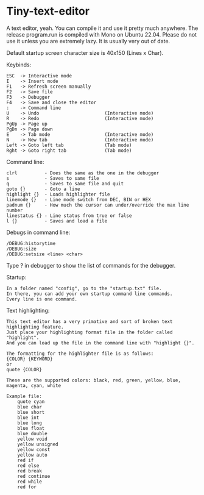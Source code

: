 # Tiny-text-editor

A text editor, yeah. You can compile it and use it pretty much anywhere. 
The release program.run is compiled with Mono on Ubuntu 22.04. Please do not use it unless you are extremely lazy. It is usually very out of date.

Default startup screen character size is 40x150 (Lines x Char).

Keybinds:

    ESC  -> Interactive mode
    I    -> Insert mode
    F1   -> Refresh screen manually
    F2   -> Save file
    F3   -> Debugger
    F4   -> Save and close the editor
    :    -> Command line
    U    -> Undo                        (Interactive mode)
    R    -> Redo                        (Interactive mode)
    PgUp -> Page up
    PgDn -> Page down
    E    -> Tab mode                    (Interactive mode)
    N    -> New tab                     (Interactive mode)
    Left -> Goto left tab               (Tab mode)
    Rght -> Goto right tab              (Tab mode)

Command line:

    clrl          - Does the same as the one in the debugger
    s             - Saves to same file
    q             - Saves to same file and quit
    goto {}       - Goto a line
    highlight {}  - Loads highlighter file
    linemode {}   - Line mode switch from DEC, BIN or HEX
    padnum {}     - How much the cursor can under/override the max line number
    linestatus {} - Line status from true or false
    l {}          - Saves and load a file

Debugs in command line:

    /DEBUG:historytime
    /DEBUG:size
    /DEBUG:setsize <line> <char>
  
Type ? in debugger to show the list of commands for the debugger.

Startup:

    In a folder named "config", go to the "startup.txt" file.
    In there, you can add your own startup command line commands.
    Every line is one command.

Text highlighting:

    This text editor has a very primative and sort of broken text highlighting feature.
    Just place your highlighting format file in the folder called "highlight".
    And you can load up the file in the command line with "highlight {}".

    The formatting for the highlighter file is as follows:
    {COLOR} {KEYWORD}
    or 
    quote {COLOR}

    These are the supported colors: black, red, green, yellow, blue, magenta, cyan, white

    Example file:
        quote cyan
        blue char
        blue short
        blue int
        blue long
        blue float
        blue double
        yellow void
        yellow unsigned
        yellow const
        yellow auto
        red if
        red else
        red break
        red continue
        red while
        red for
    
